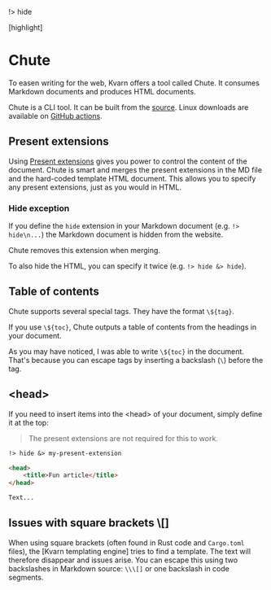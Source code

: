 !> hide

<head>
    <title>Chute - Markdown support | Kvarn</title>
    <meta name="permalinks" content="not-titles"> <!-- part of JS on icelk.dev & kvarn.org, options: disabled|enabled|not-titles -->
    <meta name="description" content="The Chute tool utilizing Kvarn templates to give comprehensive Markdown support.">
    [highlight]
</head>

# Chute

To easen writing for the web, Kvarn offers a tool called Chute. It consumes Markdown documents and produces HTML documents.

Chute is a CLI tool. It can be built from the [source](https://github.com/Icelk/kvarn/tree/main/chute). Linux downloads are available on [GitHub actions](https://github.com/Icelk/kvarn/actions/workflows/chute.yml).

## Present extensions

Using [Present extensions](/extensions/#present) gives you power to control the content of the document.
Chute is smart and merges the present extensions in the MD file and the hard-coded template HTML document.
This allows you to specify any present extensions, just as you would in HTML.

### Hide exception

If you define the `hide` extension in your Markdown document (e.g. `!> hide\n...`) the Markdown document is hidden from the website.

Chute removes this extension when merging.

To also hide the HTML, you can specify it twice (e.g. `!> hide &> hide`).

## Table of contents

Chute supports several special tags. They have the format `\${tag}`.

If you use `\${toc}`, Chute outputs a table of contents from the headings in your document.

As you may have noticed, I was able to write `\${toc}` in the document.
That's because you can escape tags by inserting a backslash (`\`) before the tag.

## \<head\>

If you need to insert items into the \<head\> of your document, simply define it at the top:

> The present extensions are not required for this to work.

```markdown
!> hide &> my-present-extension

<head>
    <title>Fun article</title>
</head>

Text...
```

## Issues with square brackets \\[]

When using square brackets (often found in Rust code and `Cargo.toml` files), the [Kvarn templating engine] tries to find a template. The text will therefore disappear and issues arise.
You can escape this using two backslashes in Markdown source: `\\\[]` or one backslash in code segments.
